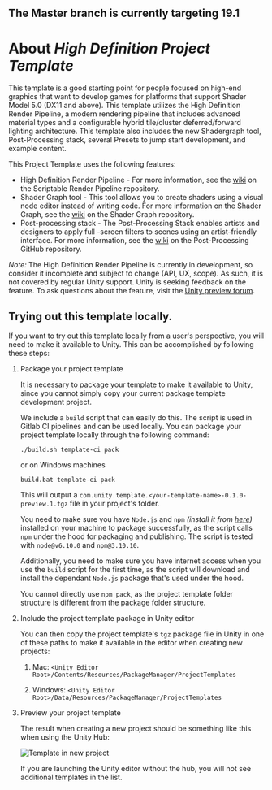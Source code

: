 ## The Master branch is currently targeting 19.1 ##

# About _High Definition Project Template_

This template is a good starting point for people focused on high-end graphics that want to develop games for platforms that support Shader Model 5.0 (DX11 and above). 
This template utilizes the High Definition Render Pipeline, a modern rendering pipeline that includes advanced material types and a configurable hybrid tile/cluster deferred/forward lighting architecture.
This template also includes the new Shadergraph tool, Post-Processing stack, several Presets to jump start development, and example content. 

This Project Template uses the following features:

* High Definition Render Pipeline - For more information, see the <a href="https://github.com/Unity-Technologies/ScriptableRenderPipeline/wiki">wiki</a> on the Scriptable Render Pipeline repository.
* Shader Graph tool - This tool allows you to create shaders using a visual node editor instead of writing code. For more information on the Shader Graph, see the <a href="https://github.com/Unity-Technologies/ShaderGraph/wiki">wiki</a> on the Shader Graph repository.
* Post-processing stack - The Post-Processing Stack enables artists and designers to apply full -screen filters to scenes using an artist-friendly interface. For more information, see the <a href="https://github.com/Unity-Technologies/PostProcessing/wiki">wiki</a>  on the Post-Processing GitHub repository.

*Note:* The High Definition Render Pipeline is currently in development, so consider it incomplete and subject to change (API, UX, scope). As such, it is not covered by regular Unity support. Unity is seeking feedback on the feature. To ask questions about the feature, visit the <a href="https://forum.unity.com/forums/graphics-experimental-previews.110/?_ga=2.9250101.1048197026.1528313382-1647295365.1509665782">Unity preview forum</a>.

## Trying out this template locally.

If you want to try out this template locally from a user's perspective, you will need to make it available to Unity. This can be accomplished by following these steps:

1. Package your project template

    It is necessary to package your template to make it available to Unity, since you cannot simply copy your current package template development project.

    We include a `build` script that can easily do this. The script is used in Gitlab CI pipelines and can be used locally. You can package your project template locally through the following command: 

    ```
    ./build.sh template-ci pack
    ```
    or on Windows machines
    ```
    build.bat template-ci pack
    ```

    This will output a `com.unity.template.<your-template-name>-0.1.0-preview.1.tgz` file in your project's folder.

    You need to make sure you have `Node.js` and `npm` _(install it from [here](https://nodejs.org/en/))_ installed on your machine to package successfully, as the script calls `npm` under the hood for packaging and publishing. The script is tested with `node@v6.10.0` and `npm@3.10.10`.

    Additionally, you need to make sure you have internet access when you use the `build` script for the first time, as the script will download and install the dependant `Node.js` package that's used under the hood.

    You cannot directly use `npm pack`, as the project template folder structure is different from the package folder structure.

1. Include the project template package in Unity editor

    You can then copy the project template's `tgz` package file in Unity in one of these paths to make it available in the editor when creating new projects:

    1. Mac: `<Unity Editor Root>/Contents/Resources/PackageManager/ProjectTemplates`

    1. Windows: `<Unity Editor Root>/Data/Resources/PackageManager/ProjectTemplates`

1. Preview your project template

    The result when creating a new project should be something like this when using the Unity Hub:

    ![Template in new project](Packages/com.unity.template.hd/Documentation~/images/template_in_new_project.png)

    If you are launching the Unity editor without the hub, you will not see additional templates in the list.
